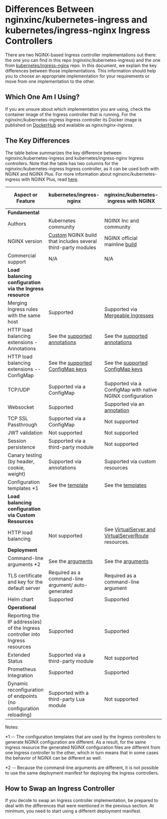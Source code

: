 # Differences Between nginxinc/kubernetes-ingress and kubernetes/ingress-nginx Ingress Controllers

There are two NGINX-based Ingress controller implementations out there: the one you can find in this repo (nginxinc/kubernetes-ingress) and the one from [kubernetes/ingress-nginx](https://github.com/kubernetes/ingress-nginx) repo. In this document, we explain the key differences between those implementations. This information should help you to choose an appropriate implementation for your requirements or move from one implementation to the other.

## Which One Am I Using?

If you are unsure about which implementation you are using, check the container image of the Ingress controller that is running. For the nginxinc/kubernetes-ingress Ingress controller its Docker image is published on [DockerHub](https://hub.docker.com/r/nginx/nginx-ingress/) and available as *nginx/nginx-ingress*.

## The Key Differences

The table below summarizes the key difference between nginxinc/kubernetes-ingress and kubernetes/ingress-nginx Ingress controllers. Note that the table has two columns for the nginxinc/kubernetes-ingress Ingress controller, as it can be used both with NGINX and NGINX Plus. For more information about nginxinc/kubernetes-ingress with NGINX Plus, read [here](nginx-plus.md). 

| Aspect or Feature | kubernetes/ingress-nginx | nginxinc/kubernetes-ingress with NGINX | nginxinc/kubernetes-ingress with NGINX Plus |
| --- | --- | --- | --- |
| **Fundamental** |
| Authors | Kubernetes community | NGINX Inc and community |  NGINX Inc and community |
| NGINX version | [Custom](https://github.com/kubernetes/ingress-nginx/tree/master/images/nginx) NGINX build that includes several third-party modules | NGINX official mainline [build](https://github.com/nginxinc/docker-nginx) | NGINX Plus |
| Commercial support | N/A | N/A | Included |
| **Load balancing configuration via the Ingress resource** |
| Merging Ingress rules with the same host | Supported | Supported via [Mergeable Ingresses](../examples/mergeable-ingress-types) | Supported via [Mergeable Ingresses](../examples/mergeable-ingress-types) |
| HTTP load balancing extensions - Annotations | See the [supported annotations](https://github.com/kubernetes/ingress-nginx/blob/master/docs/user-guide/nginx-configuration/annotations.md) | See the [supported annotations](configmap-and-annotations.md) | See the [supported annotations](configmap-and-annotations.md)|
| HTTP load balancing extensions -- ConfigMap | See the [supported ConfigMap keys](https://github.com/kubernetes/ingress-nginx/blob/master/docs/user-guide/nginx-configuration/configmap.md) | See the [supported ConfigMap keys](configmap-and-annotations.md) | See the [supported ConfigMap keys](configmap-and-annotations.md) |
| TCP/UDP | Supported via a ConfigMap | Supported via a ConfigMap with native NGINX configuration | Supported via a ConfigMap with native NGINX configuration |
| Websocket  | Supported | Supported via an [annotation](../examples/websocket) | Supported via an [annotation](../examples/websocket) |
| TCP SSL Passthrough | Supported via a ConfigMap | Not supported | Not supported |
| JWT validation | Not supported | Not supported | Supported |
| Session persistence | Supported via a third-party module | Not supported | Supported |
| Canary testing (by header, cookie, weight) | Supported via annotations | Supported via custom resources | Supported via custom resources |
| Configuration templates *1 | See the [template](https://github.com/kubernetes/ingress-nginx/blob/master/rootfs/etc/nginx/template/nginx.tmpl) | See the [templates](../internal/configs/version1) | See the [templates](../internal/configs/version1) |
| **Load balancing configuration via Custom Resources** |
| HTTP load balancing | Not supported | See [VirtualServer and VirtualServerRoute](virtualserver-and-virtualserverroute.md) resources. | See [VirtualServer and VirtualServerRoute](virtualserver-and-virtualserverroute.md) resources. |
| **Deployment** |
| Command-line arguments *2 | See the [arguments](https://github.com/kubernetes/ingress-nginx/blob/master/docs/user-guide/cli-arguments.md) | See the [arguments](cli-arguments.md) | See the [arguments](cli-arguments.md) |
| TLS certificate and key for the default server | Required as a command-line argument/ auto-generated | Required as a command-line argument | Required as a command-line argument |
| Helm chart | Supported | Supported | Supported |
| **Operational** |
| Reporting the IP address(es) of the Ingress controller into Ingress resources | Supported | Supported | Supported |
| Extended Status | Supported via a third-party module | Not supported | Supported |
| Prometheus Integration | Supported | Supported | Supported |
| Dynamic reconfiguration of endpoints (no configuration reloading) | Supported with a third-party Lua module | Not supported | Supported |

Notes:

*1 -- The configuration templates that are used by the Ingress controllers to generate NGINX configuration are different. As a result, for the same Ingress resource the generated NGINX configuration files are different from one Ingress controller to the other, which in turn means that in some cases the behavior of NGINX can be different as well.

*2 -- Because the command-line arguments are different, it is not possible to use the same deployment manifest for deploying the Ingress controllers.

## How to Swap an Ingress Controller

If you decide to swap an Ingress controller implementation, be prepared to deal with the differences that were mentioned in the previous section. At minimum, you need to start using a different deployment manifest.
